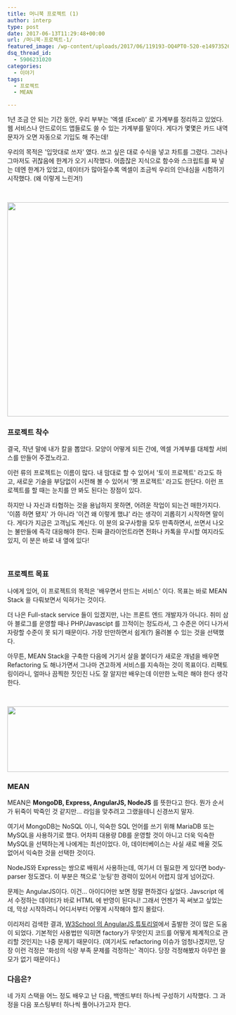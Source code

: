 ```yaml
---
title: 머니북 프로젝트 (1)
author: interp
type: post
date: 2017-06-13T11:29:48+00:00
url: /머니북-프로젝트-1/
featured_image: /wp-content/uploads/2017/06/119193-OQ4PT0-520-e1497352644284.jpg
dsq_thread_id:
  - 5906231020
categories:
  - 이야기
tags:
  - 프로젝트
  - MEAN

---
```

1년 조금 안 되는 기간 동안, 우리 부부는 '엑셀 (Excel)' 로 가계부를 정리하고 있었다. 웹 서비스나 안드로이드 앱들로도 쓸 수 있는 가계부를 말이다. 게다가 몇몇은 카드 내역 문자가 오면 자동으로 기입도 해 주는데!

우리의 목적은 '입맛대로 쓰자' 였다. 쓰고 싶은 대로 수식을 넣고 차트를 그렸다. 그러나 그마저도 귀찮음에 한계가 오기 시작했다. 어줍잖은 지식으로 함수와 스크립트를 짜 넣는 데엔 한계가 있었고, 데이터가 많아질수록 엑셀이 조금씩 우리의 인내심을 시험하기 시작했다. (왜 이렇게 느린겨!)

&nbsp;

<img class="size-large wp-image-1053" src="http://interp.iwinv.net/wp-content/uploads/2017/06/82-1024x683.jpg" alt="" width="730" height="487" />

### 프로젝트 착수

결국, 작년 말에 내가 칼을 뽑았다. 모양이 어떻게 되든 간에, 엑셀 가계부를 대체할 서비스를 만들어 주겠노라고.

이런 류의 프로젝트는 이름이 많다. 내 맘대로 할 수 있어서 '토이 프로젝트' 라고도 하고, 새로운 기술을 부담없이 시전해 볼 수 있어서 '펫 프로젝트' 라고도 한단다. 이런 프로젝트를 할 때는 눈치를 안 봐도 된다는 장점이 있다.

하지만 나 자신과 타협하는 것을 용납하지 못하면, 어려운 작업이 되는건 매한가지다. '이쯤 하면 됐지' 가 아니라 '이건 왜 이렇게 했냐' 라는 생각이 괴롭히기 시작하면 말이다. 게다가 지금은 고객님도 계신다. 이 분의 요구사항을 모두 만족하면서, 쓰면서 나오는 불만들에 즉각 대응해야 한다. 진짜 클라이언트라면 전화나 카톡을 무시할 여지라도 있지, 이 분은 바로 내 옆에 있다!

&nbsp;

### 프로젝트 목표

나에게 있어, 이 프로젝트의 목적은 '배우면서 만드는 서비스' 이다. 목표는 바로 MEAN Stack 을 다뤄보면서 익혀가는 것이다.

더 나은 Full-stack service 들이 있겠지만, 나는 프론트 엔드 개발자가 아니다. 취미 삼아 블로그를 운영할 때나 PHP/Javascipt 를 끄적이는 정도라서, 그 수준은 어디 나가서 자랑할 수준이 못 되기 때문이다. 가장 만만하면서 쉽게(?) 올려볼 수 있는 것을 선택했다.

아무튼, MEAN Stack을 구축한 다음에 거기서 살을 붙이다가 새로운 개념을 배우면 Refactoring 도 해나가면서 그나마 견고하게 서비스를 지속하는 것이 목표이다. 리팩토링이라니, 얼마나 끔찍한 짓인진 나도 잘 알지만 배우는데 이만한 노력은 해야 한다 생각한다.

&nbsp;

<img class="aligncenter size-full wp-image-1052" src="http://interp.iwinv.net/wp-content/uploads/2017/06/mean.png" alt="" width="648" height="149" srcset="https://interp.blog/wp-content/uploads/2017/06/mean.png 648w, https://interp.blog/wp-content/uploads/2017/06/mean-300x69.png 300w" sizes="(max-width: 648px) 100vw, 648px" />

### MEAN

MEAN은 **MongoDB, Express, AngularJS, NodeJS** 를 뜻한다고 한다. 뭔가 순서가 뒤죽이 박죽인 것 같지만&#8230; 라임을 맞추려고 그랬을테니 신경쓰지 말자.

여기서 MongoDB는 NoSQL 이니, 익숙한 SQL 언어를 쓰기 위해 MariaDB 또는 MySQL을 사용하기로 했다. 어차피 대용량 DB를 운영할 것이 아니고 더욱 익숙한 MySQL을 선택하는게 나에게는 최선이었다. 아, 데이터베이스는 사실 새로 배울 것도 없어서 익숙한 것을 선택한 것이다.

NodeJS와 Express는 쌍으로 배워서 사용하는데, 여기서 더 필요한 게 있다면 body-parser 정도겠다. 이 부분은 책으로 '눈팅'한 경력이 있어서 어렵지 않게 넘어갔다.

문제는 AngularJS이다. 이건&#8230; 아이디어만 보면 정말 편하겠다 싶었다. Javscript 에서 수정하는 데이터가 바로 HTML 에 반영이 된다니! 그래서 언젠가 꼭 써보고 싶었는데, 막상 시작하려니 어디서부터 어떻게 시작해야 할지 몰랐다.

이리저리 검색한 결과, [W3School 의 AngularJS 튜토리얼][1]에서 출발한 것이 많은 도움이 되었다. 기본적인 사용법만 익히면 factory가 무엇인지 코드를 어떻게 체계적으로 관리할 것인지는 나중 문제기 때문이다. (여기서도 refactoring 이슈가 엄청나겠지만, 당장 이런 걱정은 '화성의 식량 부족 문제를 걱정하는' 격이다. 당장 걱정해봤자 아무런 쓸모가 없기 때문이다.)

### 다음은?

네 가지 스택을 어느 정도 배우고 난 다음, 백엔드부터 하나씩 구성하기 시작했다. 그 과정을 다음 포스팅부터 하나씩 풀어나가고자 한다.

 [1]: https://www.w3schools.com/angular/
